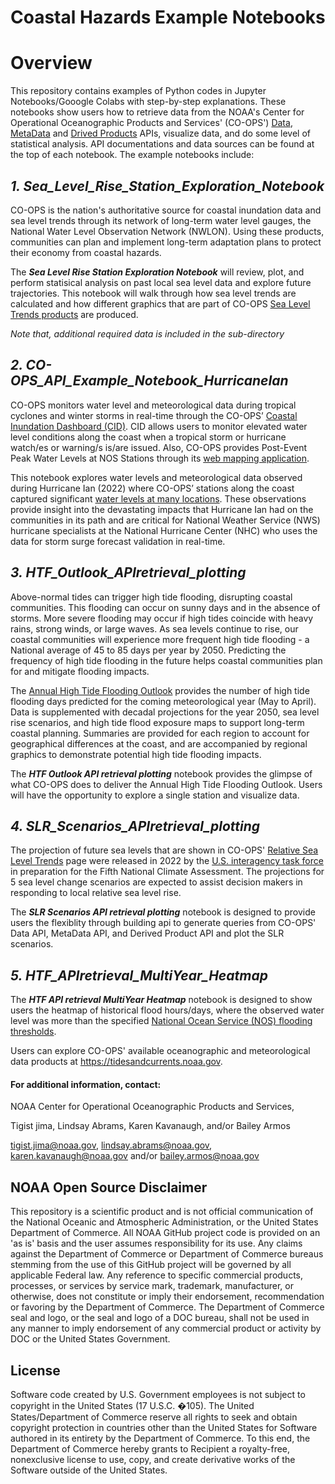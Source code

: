 # Coastal Hazards Example Notebooks

# Overview

This repository contains examples of Python codes in Jupyter Notebooks/Gooogle Colabs with step-by-step explanations. These notebooks show users how to retrieve data from the NOAA's Center for Operational Oceanographic Products and Services' (CO-OPS') [Data](https://api.tidesandcurrents.noaa.gov/api/prod/), [MetaData](https://api.tidesandcurrents.noaa.gov/mdapi/prod/) and [Drived Products](https://api.tidesandcurrents.noaa.gov/dpapi/prod/) APIs, visualize data, and do some level of statistical analysis. API documentations and data sources can be found at the top of each notebook. The example notebooks include:

## ***1. Sea_Level_Rise_Station_Exploration_Notebook***
CO-OPS is the nation's authoritative source for coastal inundation data and sea level trends through its network of long-term water level gauges, the National Water Level Observation Network (NWLON). Using these products, communities can plan and implement long-term adaptation plans to protect their economy from coastal hazards.

The ***Sea Level Rise Station Exploration Notebook*** will review, plot, and perform statisical analysis on past local sea level data and explore future trajectories. This notebook will walk through how sea level trends are calculated and how different graphics that are part of CO-OPS [Sea Level Trends products](https://tidesandcurrents.noaa.gov/sltrends/sltrends.html) are produced.

*Note that, additional required data is included in the sub-directory*

## ***2. CO-OPS_API_Example_Notebook_HurricaneIan***
CO-OPS monitors water level and meteorological data during tropical cyclones and winter storms in real-time through the CO-OPS’ [Coastal Inundation Dashboard (CID)](https://tidesandcurrents.noaa.gov/inundationdb/). CID allows users to monitor elevated water level conditions along the coast when a tropical storm or hurricane watch/es or warning/s is/are issued. Also, CO-OPS provides Post-Event Peak Water Levels at NOS Stations through its [web mapping application](https://tidesandcurrents.noaa.gov/peakwaterlevels/index.html).

This notebook explores water levels and meteorological data observed during Hurricane Ian (2022) where CO-OPS’ stations along the coast captured significant [water levels at many locations](https://tidesandcurrents.noaa.gov/peakwaterlevels/index.html?year=2022&event=Hurricane%20Ian&datum=MHHW). These observations provide insight into the devastating impacts that Hurricane Ian had on the communities in its path and are critical for National Weather Service (NWS) hurricane specialists at the National Hurricane Center (NHC) who uses the data for storm surge forecast validation in real-time.

## ***3. HTF_Outlook_APIretrieval_plotting***
Above-normal tides can trigger high tide flooding, disrupting coastal communities. This flooding can occur on sunny days and in the absence of storms. More severe flooding may occur if high tides coincide with heavy rains, strong winds, or large waves. As sea levels continue to rise, our coastal communities will experience more frequent high tide flooding - a National average of 45 to 85 days per year by 2050. Predicting the frequency of high tide flooding in the future helps coastal communities plan for and mitigate flooding impacts.

The [Annual High Tide Flooding Outlook](https://tidesandcurrents.noaa.gov/high-tide-flooding/annual-outlook.html) provides the number of high tide flooding days predicted for the coming meteorological year (May to April). Data is supplemented with decadal projections for the year 2050, sea level rise scenarios, and high tide flood exposure maps to support long-term coastal planning. Summaries are provided for each region to account for geographical differences at the coast, and are accompanied by regional graphics to demonstrate potential high tide flooding impacts.

The ***HTF Outlook API retrieval plotting*** notebook provides the glimpse of what CO-OPS does to deliver the Annual High Tide Flooding Outlook. Users will have the opportunity to explore a single station and visualize data. 

## ***4. SLR_Scenarios_APIretrieval_plotting***
The projection of future sea levels that are shown in CO-OPS' [Relative Sea Level Trends](https://tidesandcurrents.noaa.gov/sltrends/sltrends.html) page were released in 2022 by the [U.S. interagency task force](https://oceanservice.noaa.gov/hazards/sealevelrise/sealevelrise-tech-report-sections.html) in preparation for the Fifth National Climate Assessment. The projections for 5 sea level change scenarios are expected to assist decision makers in responding to local relative sea level rise. 

The ***SLR Scenarios API retrieval plotting*** notebook is designed to provide users the flexiblity through building api to generate queries from CO-OPS' Data API, MetaData API, and Derived Product API and plot the SLR scenarios. 

## ***5. HTF_APIretrieval_MultiYear_Heatmap***
The ***HTF API retrieval MultiYear Heatmap*** notebook is designed to show users the heatmap of historical flood hours/days, where the observed water level was more than the specified [National Ocean Service (NOS) flooding thresholds](https://www.tidesandcurrents.noaa.gov/publications/techrpt86_PaP_of_HTFlooding.pdf).

Users can explore CO-OPS' available oceanographic and meteorological data products at https://tidesandcurrents.noaa.gov.

#### For additional information, contact:
NOAA Center for Operational Oceanographic Products and Services,

Tigist jima, Lindsay Abrams, Karen Kavanaugh, and/or Bailey Armos

tigist.jima@noaa.gov, lindsay.abrams@noaa.gov, karen.kavanaugh@noaa.gov and/or 
bailey.armos@noaa.gov

## NOAA Open Source Disclaimer

This repository is a scientific product and is not official communication of the National Oceanic and Atmospheric Administration, or the United States Department of Commerce. All NOAA GitHub project code is provided on an 'as is' basis and the user assumes responsibility for its use. Any claims against the Department of Commerce or Department of Commerce bureaus stemming from the use of this GitHub project will be governed by all applicable Federal law. Any reference to specific commercial products, processes, or services by service mark, trademark, manufacturer, or otherwise, does not constitute or imply their endorsement, recommendation or favoring by the Department of Commerce. The Department of Commerce seal and logo, or the seal and logo of a DOC bureau, shall not be used in any manner to imply endorsement of any commercial product or activity by DOC or the United States Government.

## License

Software code created by U.S. Government employees is not subject to copyright in the United States (17 U.S.C. �105). The United States/Department of Commerce reserve all rights to seek and obtain copyright protection in countries other than the United States for Software authored in its entirety by the Department of Commerce. To this end, the Department of Commerce hereby grants to Recipient a royalty-free, nonexclusive license to use, copy, and create derivative works of the Software outside of the United States.
